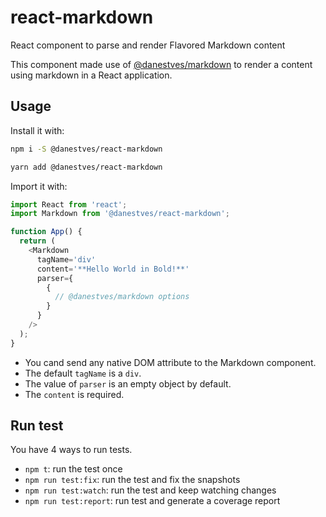 # react-markdown

React component to parse and render Flavored Markdown content

This component made use of [@danestves/markdown](https://github.com/danestves/markdown) to render a content using markdown in a React application.

## Usage

Install it with:

```bash
npm i -S @danestves/react-markdown

yarn add @danestves/react-markdown
```

Import it with:

```js
import React from 'react';
import Markdown from '@danestves/react-markdown';

function App() {
  return (
    <Markdown
      tagName='div'
      content='**Hello World in Bold!**'
      parser={
        {
          // @danestves/markdown options
        }
      }
    />
  );
}
```

- You cand send any native DOM attribute to the Markdown component.
- The default `tagName` is a `div`.
- The value of `parser` is an empty object by default.
- The `content` is required.

## Run test

You have 4 ways to run tests.

- `npm t`: run the test once
- `npm run test:fix`: run the test and fix the snapshots
- `npm run test:watch`: run the test and keep watching changes
- `npm run test:report`: run test and generate a coverage report
